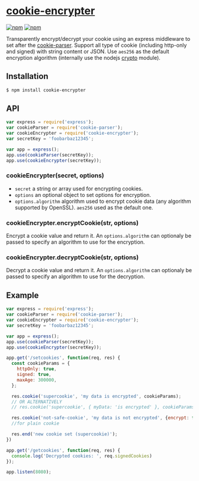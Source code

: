 # [cookie-encrypter](https://github.com/ebourmalo/cookie-encrypter)

[![npm](https://img.shields.io/npm/v/cookie-encrypter.svg?maxAge=2592000)](https://www.npmjs.com/package/cookie-encrypter)
[![npm](https://img.shields.io/npm/dm/cookie-encrypter.svg?maxAge=2592000)](https://www.npmjs.com/package/cookie-encrypter)

Transparently encrypt/decrypt your cookie using an express middleware to set after the  [cookie-parser](https://github.com/expressjs/cookie-parser).
Support all type of cookie (including http-only and signed) with string content or JSON.
Use `aes256` as the default encryption algorithm (internally use the nodejs [crypto](https://nodejs.org/api/crypto.html) module).

## Installation

```sh
$ npm install cookie-encrypter
```

## API

```js
var express = require('express');
var cookieParser = require('cookie-parser');
var cookieEncrypter = require('cookie-encrypter');
var secretKey = 'foobarbaz12345';

var app = express();
app.use(cookieParser(secretKey));
app.use(cookieEncrypter(secretKey));
```

### cookieEncrypter(secret, options)

- `secret` a string or array used for encrypting cookies.
- `options` an optional object to set options for encryption.
-  `options.algorithm` algorithm used to encrypt cookie data (any algorithm supported by OpenSSL). `aes256` used as the default one.

### cookieEncrypter.encryptCookie(str, options)

Encrypt a cookie value and return it. An `options.algorithm` can optionaly be passed to specify an algorithm to use for the encryption.

### cookieEncrypter.decryptCookie(str, options)

Decrypt a cookie value and return it. An `options.algorithm` can optionaly be passed to specify an algorithm to use for the decryption.

## Example

```js
var express = require('express');
var cookieParser = require('cookie-parser');
var cookieEncrypter = require('cookie-encrypter');
var secretKey = 'foobarbaz12345';

var app = express();
app.use(cookieParser(secretKey));
app.use(cookieEncrypter(secretKey));

app.get('/setcookies', function(req, res) {
  const cookieParams = {
    httpOnly: true,
    signed: true,
    maxAge: 300000,
  };

  res.cookie('supercookie', 'my data is encrypted', cookieParams);
  // OR ALTERNATIVELY
  // res.cookie('supercookie', { myData: 'is encrypted' }, cookieParams);

  res.cookie('not-safe-cookie', 'my data is not encrypted', {encrypt: false});
  //for plain cookie

  res.end('new cookie set (supercookie)');
})

app.get('/getcookies', function(req, res) {
  console.log('Decrypted cookies: ', req.signedCookies)
});

app.listen(8080);
```
